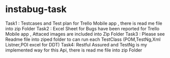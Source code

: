 # instabug-task
Task1 : Testcases and Test plan for Trello Mobile app , there is read me file into zip Folder
Task2 : Excel Sheet for Bugs have been reported for Trello Mobile app , Attaced images are included into Zip Folder
Task3 : Please see Readme file into ziped folder to can run each TestClass (POM,TestNg,Xml Listner,POI excel for DDT)
Task4: Restful Assured and TestNg is my implemented way for this Api, there is read me file into zip Folder
